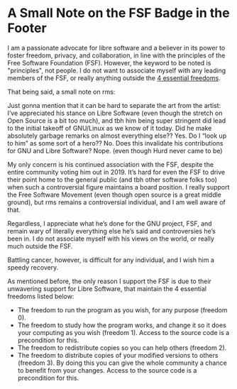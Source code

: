 # A Small Note on the FSF Badge in the Footer

I am a passionate advocate for libre software and a believer in its power to foster freedom, privacy, and collaboration, in line with the principles of the Free Software Foundation (FSF). However, the keyword to be noted is "principles", not people. I do not want to associate myself with any leading members of the FSF, or really anything outside the [4 essential freedoms](https://www.gnu.org/philosophy/free-sw.en.html#four-freedoms).

That being said, a small note on rms:

Just gonna mention that it can be hard to separate the art from the artist: I’ve appreciated his stance on Libre Software (even though the stretch on Open Source is a bit too much), and tbh him being super stringent did lead to the initial takeoff of GNU/Linux as we know of it today. Did he make absolutely garbage remarks on almost everything else?? Yes. Do I “look up to him” as some sort of a hero?? No. Does this invalidate his contributions for GNU and Libre Software? Nope. (even though Hurd never came to be)

My only concern is his continued association with the FSF, despite the entire community voting him out in 2019. It’s hard for even the FSF to drive their point home to the general public (and tbh other software folks too) when such a controversial figure maintains a board position. I really support the Free Software Movement (even though open source is a great middle ground), but rms remains a controversial individual, and I am well aware of that. 

Regardless, I appreciate what he’s done for the GNU project, FSF, and remain wary of literally everything else he’s said and controversies he’s been in. I do not associate myself with his views on the world, or really much outside the FSF.

Battling cancer, however, is difficult for any individual, and I wish him a speedy recovery.

As mentioned before, the only reason I support the FSF is due to their unwavering support for Libre Software, that maintain the 4 essential freedoms listed below:


*    The freedom to run the program as you wish, for any purpose (freedom 0).
*    The freedom to study how the program works, and change it so it does your computing as you wish (freedom 1). Access to the source code is a precondition for this.
*    The freedom to redistribute copies so you can help others (freedom 2).
*    The freedom to distribute copies of your modified versions to others (freedom 3). By doing this you can give the whole community a chance to benefit from your changes. Access to the source code is a precondition for this.
